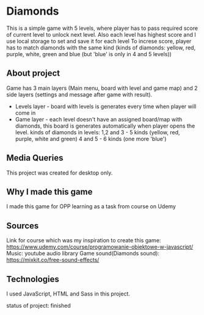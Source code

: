 # Diamonds
This is a simple game with 5 levels, where player has to pass required score of current level to unlock next level. Also each level has highest score and I use local storage to set and save it for each level
To increse score, player has to match diamonds with the same kind (kinds of diamonds: yellow, red, purple, white, green and blue (but 'blue' is only in 4 and 5 levels))

## About project
Game has 3 main layers (Main menu, board with level and game map) and 2 side layers (settings and message after game with result).
* Levels layer - board with levels is generates every time when player will come in
* Game layer - each level doesn't have an assigned board/map with diamonds, this board is generates automatically when player opens the level.
kinds of diamonds in levels:
1,2 and 3 - 5 kinds (yellow, red, purple, white and green)
4 and 5 - 6 kinds (one more 'blue')

## Media Queries
This project was created for desktop only. 

## Why I made this game 
I made this game for OPP learning as a task from course on Udemy

## Sources
Link for course which was my inspiration to create this game: https://www.udemy.com/course/programowanie-obiektowe-w-javascript/
Music: youtube audio library 
Game sound(Diamonds sound): https://mixkit.co/free-sound-effects/

## Technologies
I used JavaScript, HTML and Sass in this project.

status of project: finished 
